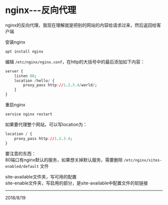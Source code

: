 # nginx---反向代理

nginx的反向代理，我现在理解就是把别的网站的内容给请求过来，然后返回给客户端  

安装nginx  
```r
apt install nginx
```

编辑 `/etc/nginx/nginx.conf`，在http的大括号中的最后添加如下内容：  
```r
server {
    listen 88;
    location /hello/ {
        proxy_pass http://1.2.3.4/world/;
    }
}
```

重启nginx  
```r
service nginx restart
```

如果要代理整个网站，可以写location为：  
```r
location / {
    proxy_pass http://1.2.3.4;
}
```

要注意的东西：  
80端口有nginx默认的服务，如果想关掉默认服务，需要删除 `/etc/nginx/sites-enabled/default` 文件  

site-available文件夹，写可用的配置  
site-enable文件夹，写启用的部分，是site-available中配置文件的软链接  


---
2018/8/19  
